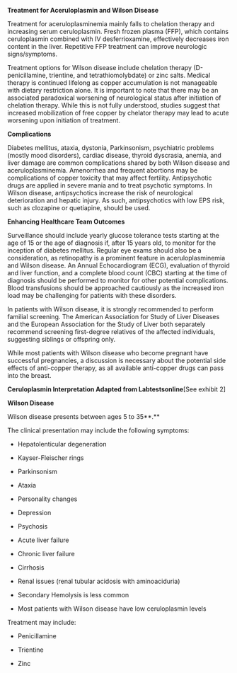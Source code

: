 **Treatment for Aceruloplasmin and Wilson Disease**

Treatment for aceruloplasminemia mainly falls to chelation therapy and increasing serum ceruloplasmin. Fresh frozen plasma (FFP), which contains ceruloplasmin combined with IV desferrioxamine, effectively decreases iron content in the liver. Repetitive FFP treatment can improve neurologic signs/symptoms.

Treatment options for Wilson disease include chelation therapy (D-penicillamine, trientine, and tetrathiomolybdate) or zinc salts. Medical therapy is continued lifelong as copper accumulation is not manageable with dietary restriction alone. It is important to note that there may be an associated paradoxical worsening of neurological status after initiation of chelation therapy. While this is not fully understood, studies suggest that increased mobilization of free copper by chelator therapy may lead to acute worsening upon initiation of treatment.

**Complications**

Diabetes mellitus, ataxia, dystonia, Parkinsonism, psychiatric problems (mostly mood disorders), cardiac disease, thyroid dyscrasia, anemia, and liver damage are common complications shared by both Wilson disease and aceruloplasminemia. Amenorrhea and frequent abortions may be complications of copper toxicity that may affect fertility. Antipsychotic drugs are applied in severe mania and to treat psychotic symptoms. In Wilson disease, antipsychotics increase the risk of neurological deterioration and hepatic injury. As such, antipsychotics with low EPS risk, such as clozapine or quetiapine, should be used.

**Enhancing Healthcare Team Outcomes**

Surveillance should include yearly glucose tolerance tests starting at the age of 15 or the age of diagnosis if, after 15 years old, to monitor for the inception of diabetes mellitus. Regular eye exams should also be a consideration, as retinopathy is a prominent feature in aceruloplasminemia and Wilson disease. An Annual Echocardiogram (ECG), evaluation of thyroid and liver function, and a complete blood count (CBC) starting at the time of diagnosis should be performed to monitor for other potential complications. Blood transfusions should be approached cautiously as the increased iron load may be challenging for patients with these disorders.

In patients with Wilson disease, it is strongly recommended to perform familial screening. The American Association for Study of Liver Diseases and the European Association for the Study of Liver both separately recommend screening first-degree relatives of the affected individuals, suggesting siblings or offspring only.

While most patients with Wilson disease who become pregnant have successful pregnancies, a discussion is necessary about the potential side effects of anti-copper therapy, as all available anti-copper drugs can pass into the breast.

**Ceruloplasmin Interpretation Adapted from Labtestsonline**[See exhibit 2]

**Wilson Disease**

Wilson disease presents between ages 5 to 35**.**

The clinical presentation may include the following symptoms:

- Hepatolenticular degeneration

- Kayser-Fleischer rings

- Parkinsonism

- Ataxia

- Personality changes

- Depression

- Psychosis

- Acute liver failure

- Chronic liver failure

- Cirrhosis

- Renal issues (renal tubular acidosis with aminoaciduria)

- Secondary Hemolysis is less common

- Most patients with Wilson disease have low ceruloplasmin levels

Treatment may include:

- Penicillamine

- Trientine

- Zinc